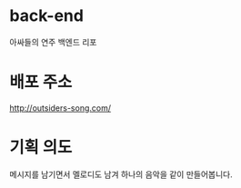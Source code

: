 # back-end
아싸들의 연주 백엔드 리포

# 배포 주소
http://outsiders-song.com/

# 기획 의도
메시지를 남기면서 멜로디도 남겨 하나의 음악을 같이 만들어봅니다.
